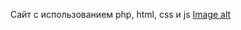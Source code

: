 Сайт с использованием php, html, css и js
[Image alt](https://github.com/P4N4K0N/Site-PHP-HTML-CSS-JS-/raw/image/image/1.png)
